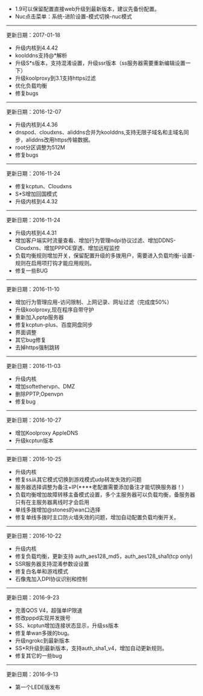 * 1.9可以保留配置直接web升级到最新版本，建议先备份配置。
* Nuc点击菜单：系统-进阶设置-模式切换-nuc模式
----------------------------------
更新日期：2017-01-18

* 升级内核到4.4.42
* koolddns支持@*解析
* 升级S*s版本，支持混淆设置，升级ssr版本（ss服务器需要重新编辑设置一下）
* 升级koolproxy到3.1支持https过滤
* 优化负载均衡
* 修复bugs
----------------------------------
更新日期：2016-12-07

* 升级内核到4.4.36
* dnspod、cloudxns、aliddns合并为koolddns,支持无限子域名和主域名同步，aliddns改用https传输数据。
* root分区调整为512M
* 修复bugs
----------------------------------
更新日期：2016-11-24

* 修复kcptun、Cloudxns
* S*S增加回国模式
* 升级内核到4.4.32
----------------------------------
更新日期：2016-11-24

* 升级内核到4.4.31
* 增加客户端实时流量查看、增加行为管理ndpi协议过滤、增加DDNS-Cloudxns、增加PPPOE穿透、增加远程监控
* 负载均衡规则增加开关，保留配置升级的多拨用户，需要进入负载均衡-设置-规则在启用项打钩才能应用规则。
* 修复一些BUG
----------------------------------
更新日期：2016-11-10

* 增加行为管理应用-访问限制、上网记录、网址过滤（完成度50%）
* 升级koolproxy,现在程序自带守护
* 重新加入pptp服务器
* 修复kcptun-plus、百度网盘同步
* 界面调整
* 其它bug修复
* 去掉https强制跳转
----------------------------------
更新日期：2016-11-03

* 升级内核
* 增加softethervpn、DMZ
* 删除PPTP,Openvpn
* 修复bug
----------------------------------
更新日期：2016-10-27

* 增加Koolproxy AppleDNS
* 升级kcptun版本
----------------------------------
更新日期：2016-10-25

* 升级内核
* 修复ss从其它模式切换到游戏模式udp转发失效的问题
* 服务器选择调整为备注+IP(****老配置需要添加备注才能切换服务器！)
* 负载均衡增加故障转移主备模式设置，多个主服务器可以负载均衡，备服务器只有在主服务器离线时才会启用
* 单线多拨增加@stones的wan口选择
* 修复单线多拨时主口防火墙失效的问题，增加自动配置负载均衡开关。
----------------------------------
更新日期：2016-10-22

* 升级内核
* 修复负载均衡，更新支持 auth_aes128_md5，auth_aes128_sha1(tcp only)
* SSR服务器支持混淆参数设设置
* 修复白名单和游戏模式
* 石像鬼加入DPI协议识别和控制
----------------------------------
更新日期：2016-9-23

* 完善QOS V4，超强单IP限速
* 修改pppd实现并发拨号
* SS、kcptun增加连接状态显示，升级ss版本
* 修复单wan多拨的bug。
* 升级ngrokc到最新版本
* SS*R升级到最新版本，支持auth_sha1_v4，增加自动更新规则。
* 修复其它的一些bug
----------------------------------
更新日期：2016-9-13

* 第一个LEDE版发布
